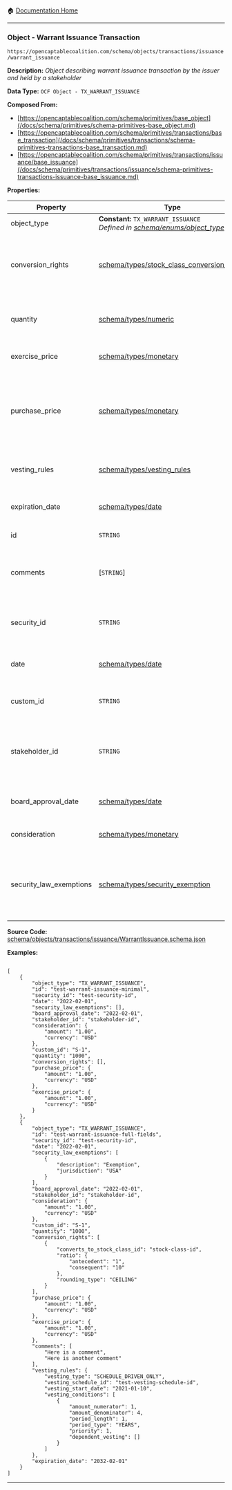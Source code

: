 :house: [Documentation Home](/README.md)

---

### Object - Warrant Issuance Transaction

`https://opencaptablecoalition.com/schema/objects/transactions/issuance/warrant_issuance`

**Description:** _Object describing warrant issuance transaction by the issuer and held by a stakeholder_

**Data Type:** `OCF Object - TX_WARRANT_ISSUANCE`

**Composed From:**

- [https://opencaptablecoalition.com/schema/primitives/base_object](/docs/schema/primitives/schema-primitives-base_object.md)
- [https://opencaptablecoalition.com/schema/primitives/transactions/base_transaction](/docs/schema/primitives/transactions/schema-primitives-transactions-base_transaction.md)
- [https://opencaptablecoalition.com/schema/primitives/transactions/issuance/base_issuance](/docs/schema/primitives/transactions/issuance/schema-primitives-transactions-issuance-base_issuance.md)

**Properties:**

| Property                | Type                                                                                                                            | Description                                                                                           | Required   |
| ----------------------- | ------------------------------------------------------------------------------------------------------------------------------- | ----------------------------------------------------------------------------------------------------- | ---------- |
| object_type             | **Constant:** `TX_WARRANT_ISSUANCE`</br>_Defined in [schema/enums/object_type](/docs/schema/enums/schema-enums-object_type.md)_ | Object type field                                                                                     | `REQUIRED` |
| conversion_rights       | [schema/types/stock_class_conversion_rights](/docs/schema/types/schema-types-stock_class_conversion_rights.md)                  | What can this instrument convert into for a maturity or next equity financing conversion?             | `REQUIRED` |
| quantity                | [schema/types/numeric](/docs/schema/types/schema-types-numeric.md)                                                              | Quantity of shares the warrant is exercisable for                                                     | `REQUIRED` |
| exercise_price          | [schema/types/monetary](/docs/schema/types/schema-types-monetary.md)                                                            | The exercise price of the warrant                                                                     | `REQUIRED` |
| purchase_price          | [schema/types/monetary](/docs/schema/types/schema-types-monetary.md)                                                            | Actual purchase price of the warrant (sum up purported value of all consideration, including in-kind) | `REQUIRED` |
| vesting_rules           | [schema/types/vesting_rules](/docs/schema/types/schema-types-vesting_rules.md)                                                  | Vesting conditions applicable to the warrant                                                          | -          |
| expiration_date         | [schema/types/date](/docs/schema/types/schema-types-date.md)                                                                    | Expiration date of the warrant, if applicable                                                         | -          |
| id                      | `STRING`                                                                                                                        | Identifier for the object                                                                             | `REQUIRED` |
| comments                | [`STRING`]</br>                                                                                                                 | Unstructured text comments related to and stored for the object                                       | -          |
| security_id             | `STRING`                                                                                                                        | Identifier for the security which the transaction applies to                                          | `REQUIRED` |
| date                    | [schema/types/date](/docs/schema/types/schema-types-date.md)                                                                    | Date on which the transaction occurred                                                                | `REQUIRED` |
| custom_id               | `STRING`                                                                                                                        | A custom ID for this convertible (e.g. CN-1.)                                                         | `REQUIRED` |
| stakeholder_id          | `STRING`                                                                                                                        | Identifier for the stakeholder that holds legal title to this convertible                             | `REQUIRED` |
| board_approval_date     | [schema/types/date](/docs/schema/types/schema-types-date.md)                                                                    | Date of board approval for the convertible                                                            | `REQUIRED` |
| consideration           | [schema/types/monetary](/docs/schema/types/schema-types-monetary.md)                                                            | Consideration for the security                                                                        | `REQUIRED` |
| security_law_exemptions | [schema/types/security_exemption](/docs/schema/types/schema-types-security_exemption.md)                                        | List of security law exemptions (and applicable jurisdictions) for this convertible                   | `REQUIRED` |

**Source Code:** [schema/objects/transactions/issuance/WarrantIssuance.schema.json](/schema/objects/transactions/issuance/WarrantIssuance.schema.json)

**Examples:**

```

[
    {
        "object_type": "TX_WARRANT_ISSUANCE",
        "id": "test-warrant-issuance-minimal",
        "security_id": "test-security-id",
        "date": "2022-02-01",
        "security_law_exemptions": [],
        "board_approval_date": "2022-02-01",
        "stakeholder_id": "stakeholder-id",
        "consideration": {
            "amount": "1.00",
            "currency": "USD"
        },
        "custom_id": "S-1",
        "quantity": "1000",
        "conversion_rights": [],
        "purchase_price": {
            "amount": "1.00",
            "currency": "USD"
        },
        "exercise_price": {
            "amount": "1.00",
            "currency": "USD"
        }
    },
    {
        "object_type": "TX_WARRANT_ISSUANCE",
        "id": "test-warrant-issuance-full-fields",
        "security_id": "test-security-id",
        "date": "2022-02-01",
        "security_law_exemptions": [
            {
                "description": "Exemption",
                "jurisdiction": "USA"
            }
        ],
        "board_approval_date": "2022-02-01",
        "stakeholder_id": "stakeholder-id",
        "consideration": {
            "amount": "1.00",
            "currency": "USD"
        },
        "custom_id": "S-1",
        "quantity": "1000",
        "conversion_rights": [
            {
                "converts_to_stock_class_id": "stock-class-id",
                "ratio": {
                    "antecedent": "1",
                    "consequent": "10"
                },
                "rounding_type": "CEILING"
            }
        ],
        "purchase_price": {
            "amount": "1.00",
            "currency": "USD"
        },
        "exercise_price": {
            "amount": "1.00",
            "currency": "USD"
        },
        "comments": [
            "Here is a comment",
            "Here is another comment"
        ],
        "vesting_rules": {
            "vesting_type": "SCHEDULE_DRIVEN_ONLY",
            "vesting_schedule_id": "test-vesting-schedule-id",
            "vesting_start_date": "2021-01-10",
            "vesting_conditions": [
                {
                    "amount_numerator": 1,
                    "amount_denominator": 4,
                    "period_length": 1,
                    "period_type": "YEARS",
                    "priority": 1,
                    "dependent_vesting": []
                }
            ]
        },
        "expiration_date": "2032-02-01"
    }
]

```

---
